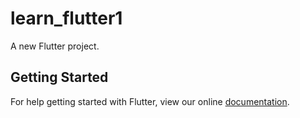 # learn_flutter1

A new Flutter project.

## Getting Started

For help getting started with Flutter, view our online
[documentation](https://flutter.io/).

